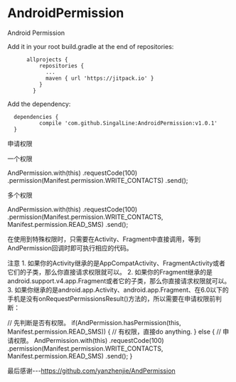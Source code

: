 # AndroidPermission
Android Permission

Add it in your root build.gradle at the end of repositories:

          allprojects {
              repositories {
                ...
                maven { url 'https://jitpack.io' }
              }
            }

Add the dependency:

      dependencies {
              compile 'com.github.SingalLine:AndroidPermission:v1.0.1'
      }

申请权限

一个权限

AndPermission.with(this)
    .requestCode(100)
    .permission(Manifest.permission.WRITE_CONTACTS)
    .send();

多个权限

AndPermission.with(this)
    .requestCode(100)
    .permission(Manifest.permission.WRITE_CONTACTS, Manifest.permission.READ_SMS)
    .send();

在使用到特殊权限时，只需要在Activity、Fragment中直接调用，等到AndPermission回调时即可执行相应的代码。

注意 1. 如果你的Activity继承的是AppCompatActivity、FragmentActivity或者它们的子类，那么你直接请求权限就可以。 2. 如果你的Fragment继承的是android.support.v4.app.Fragment或者它的子类，那么你直接请求权限就可以。 3. 如果你继承的是android.app.Activity、android.app.Fragment、在6.0以下的手机是没有onRequestPermissionsResult()方法的，所以需要在申请权限前判断：

// 先判断是否有权限。
if(AndPermission.hasPermission(this, Manifest.permission.READ_SMS)) {
    // 有权限，直接do anything.
} else {
    // 申请权限。
    AndPermission.with(this)
        .requestCode(100)
        .permission(Manifest.permission.WRITE_CONTACTS, Manifest.permission.READ_SMS)
        .send();
}


最后感谢---https://github.com/yanzhenjie/AndPermission
